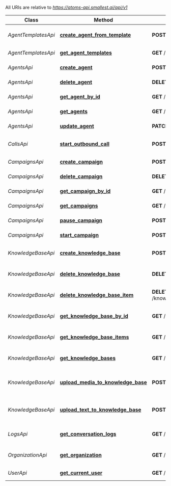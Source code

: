 
All URIs are relative to *https://atoms-api.smallest.ai/api/v1*

Class | Method | HTTP request | Description
------------ | ------------- | ------------- | -------------
*AgentTemplatesApi* | [**create_agent_from_template**](/AgentTemplatesApi.md#create_agent_from_template) | **POST** /agent/from-template | Create agent from template
*AgentTemplatesApi* | [**get_agent_templates**](/AgentTemplatesApi.md#get_agent_templates) | **GET** /agent/template | Get agent templates
*AgentsApi* | [**create_agent**](/AgentsApi.md#create_agent) | **POST** /agent | Create a new agent
*AgentsApi* | [**delete_agent**](/AgentsApi.md#delete_agent) | **DELETE** /agent/{id} | Delete an agent
*AgentsApi* | [**get_agent_by_id**](/AgentsApi.md#get_agent_by_id) | **GET** /agent/{id} | Get agent by ID
*AgentsApi* | [**get_agents**](/AgentsApi.md#get_agents) | **GET** /agent | Get all agents
*AgentsApi* | [**update_agent**](/AgentsApi.md#update_agent) | **PATCH** /agent/{id} | Update an agent
*CallsApi* | [**start_outbound_call**](/CallsApi.md#start_outbound_call) | **POST** /conversation/outbound | Start an outbound call
*CampaignsApi* | [**create_campaign**](/CampaignsApi.md#create_campaign) | **POST** /campaign | Create a campaign
*CampaignsApi* | [**delete_campaign**](/CampaignsApi.md#delete_campaign) | **DELETE** /campaign/{id} | Delete a campaign
*CampaignsApi* | [**get_campaign_by_id**](/CampaignsApi.md#get_campaign_by_id) | **GET** /campaign/{id} | Get a campaign
*CampaignsApi* | [**get_campaigns**](/CampaignsApi.md#get_campaigns) | **GET** /campaign | Retrieve all campaigns
*CampaignsApi* | [**pause_campaign**](/CampaignsApi.md#pause_campaign) | **POST** /campaign/{id}/pause | Pause a campaign
*CampaignsApi* | [**start_campaign**](/CampaignsApi.md#start_campaign) | **POST** /campaign/{id}/start | Start a campaign
*KnowledgeBaseApi* | [**create_knowledge_base**](/KnowledgeBaseApi.md#create_knowledge_base) | **POST** /knowledgebase | Create a knowledge base
*KnowledgeBaseApi* | [**delete_knowledge_base**](/KnowledgeBaseApi.md#delete_knowledge_base) | **DELETE** /knowledgebase/{id} | Delete a knowledge base
*KnowledgeBaseApi* | [**delete_knowledge_base_item**](/KnowledgeBaseApi.md#delete_knowledge_base_item) | **DELETE** /knowledgebase/{knowledgeBaseId}/items/{knowledgeBaseItemId} | Delete a knowledge base item
*KnowledgeBaseApi* | [**get_knowledge_base_by_id**](/KnowledgeBaseApi.md#get_knowledge_base_by_id) | **GET** /knowledgebase/{id} | Get a knowledge base
*KnowledgeBaseApi* | [**get_knowledge_base_items**](/KnowledgeBaseApi.md#get_knowledge_base_items) | **GET** /knowledgebase/{id}/items | Get all knowledge base items
*KnowledgeBaseApi* | [**get_knowledge_bases**](/KnowledgeBaseApi.md#get_knowledge_bases) | **GET** /knowledgebase | Get all knowledge bases
*KnowledgeBaseApi* | [**upload_media_to_knowledge_base**](/KnowledgeBaseApi.md#upload_media_to_knowledge_base) | **POST** /knowledgebase/{id}/items/upload-media | Upload a media to a knowledge base
*KnowledgeBaseApi* | [**upload_text_to_knowledge_base**](/KnowledgeBaseApi.md#upload_text_to_knowledge_base) | **POST** /knowledgebase/{id}/items/upload-text | Upload a text to a knowledge base
*LogsApi* | [**get_conversation_logs**](/LogsApi.md#get_conversation_logs) | **GET** /conversation/{id} | Get conversation logs
*OrganizationApi* | [**get_organization**](/OrganizationApi.md#get_organization) | **GET** /organization | Get organization details
*UserApi* | [**get_current_user**](/UserApi.md#get_current_user) | **GET** /user | Get user details